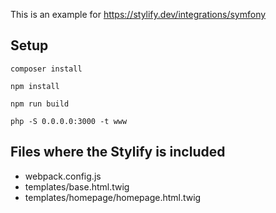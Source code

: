 This is an example for https://stylify.dev/integrations/symfony

## Setup

```
composer install

npm install

npm run build

php -S 0.0.0.0:3000 -t www
```

## Files where the Stylify is included

- webpack.config.js
- templates/base.html.twig
- templates/homepage/homepage.html.twig

